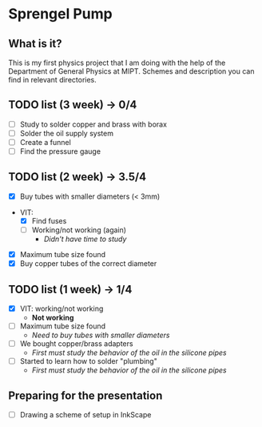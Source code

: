 # Sprengel Pump
## What is it?
This is my first physics project that I am doing with the help of the Department of General Physics at MIPT. Schemes and description you can find in relevant directories.

## TODO list (3 week) -> 0/4

- [ ] Study to solder copper and brass with borax
- [ ] Solder the oil supply system
- [ ] Create a funnel
- [ ] Find the pressure gauge

## TODO list (2 week) -> 3.5/4

- [x] Buy tubes with smaller diameters (< 3mm)
- VIT:
	- [x] Find fuses
	- [ ] Working/not working (again)
		- _Didn't have time to study_
- [x] Maximum tube size found
- [x] Buy copper tubes of the correct diameter

## TODO list (1 week) -> 1/4

- [x] VIT: working/not working
	- **Not working**
- [ ] Maximum tube size found
	- _Need to buy tubes with smaller diameters_
- [ ] We bought copper/brass adapters
	- _First must study the behavior of the oil in the silicone pipes_
- [ ] Started to learn how to solder "plumbing"
	- _First must study the behavior of the oil in the silicone pipes_

## Preparing for the presentation
- [ ] Drawing a scheme of setup in InkScape
